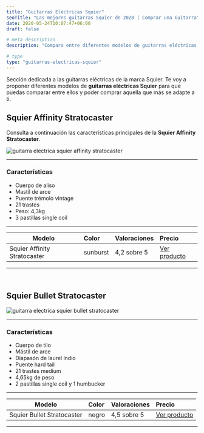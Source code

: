 ```yaml
---
title: "Guitarras Eléctricas Squier"
seoTitle: "Las mejores guitarras Squier de 2020 | Comprar una Guitarra"
date: 2020-05-24T10:07:47+06:00
draft: false

# meta description
description: "Compara entre diferentes modelos de guitarras eléctricas Squier de Fender, como la Affinity o la Bullet. Encuentra aquella que más se adapte a ti."

# type
type: "guitarras-electricas-squier"
---
```


Sección dedicada a las guitarras eléctricas de la marca Squier. Te voy a proponer diferentes modelos de **guitarras eléctricas Squier** para que puedas comparar entre ellos y poder comprar aquella que más se adapte a ti.


## Squier Affinity Stratocaster

Consulta a continuación las características principales de la **Squier Affinity Stratocaster**.

![guitarra electrica squier affinity stratocaster](../../images/post/squier_affinity_stratocaster_opt.png)

<hr>

### Características

* Cuerpo de aliso
* Mastil de arce
* Puente trémolo vintage
* 21 trastes
* Peso: 4,3kg
* 3 pastillas single coil

<hr>

| Modelo        | Color    | Valoraciones | Precio |      
| ------------- |:-------------|:-------------|:-------------
| Squier Affinity Stratocaster | sunburst | 4,2 sobre 5 | <a href="https://amzn.to/2zixUf9" rel="nofollow" target="_blank">Ver producto</a>	

<hr>
  
&nbsp;

## Squier Bullet Stratocaster

![guitarra electrica squier bullet stratocaster](../../images/post/squier-bullet-stratocaster.png)

<hr>

### Características

* Cuerpo de tilo 
* Mástil de arce
* Diapasón de laurel índio
* Puente hard tail
* 21 trastes medium
* 4,65kg de peso
* 2 pastillas single coil y 1 humbucker

<hr>

| Modelo        | Color    | Valoraciones | Precio |      
| ------------- |:-------------|:-------------|:-------------
| Squier Bullet Stratocaster | negro | 4,5 sobre 5 | <a href="https://amzn.to/2zqDj3O" rel="nofollow" target="_blank">Ver producto</a>

<hr>